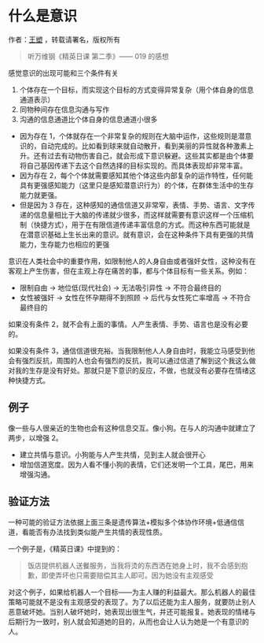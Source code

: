 # 什么是意识

作者：[王塑](https://github.com/james016) ，转载请署名，版权所有

> 听万维钢《精英日课 第二季》—— 019 的感想

感觉意识的出现可能和三个条件有关

1. 个体存在一个目标，而实现这个目标的方式变得异常复杂（用个体自身的信息通道表示）
2. 同物种间存在信息沟通与写作
3. 沟通的信息通道比个体自身的信息通道小很多

* 因为存在 1，个体就存在一个非常复杂的规则在大脑中运作，这些规则是潜意识的，自动完成的。比如看到球来就自动散开，看到美丽的异性就各种激素上升。还有过去有动物伤害自己，就会形成下意识躲避。这些其实都是由个体要将自己基因传递下去这个自然选择的目标实现的。而具体表现却非常丰富。
* 因为存在 2，每个个体就需要感知其他个体这些内部复杂的运作特性，任何能具有更强感知能力（这里只是感知潜意识行为）的个体，在群体生活中的生存能力就更强。
* 但是因为 3 存在，这种感知的通信信道又非常窄，表情、手势、语言、文字传递的信息量相比于大脑的传递就少很多，而这样就需要有意识这样一个压缩机制（快捷方式），用于在有限信道传递丰富信息的方式。而这种东西可能就是在潜意识基础上生长出来的意识。就有意识，会在这种条件下具有更强的共情能力，生存能力也相应的更强

意识在人类社会中的重要作用，如限制他人的人身自由或者强奸女性，这种没有在客观上产生伤害，但在主观上存在痛苦的事，都与个体目标有一些关系。例如：

* 限制自由 $\to$  地位低(现代社会) $\to$ 无法吸引异性 $\to$ 不符合最终目的
* 女性被强奸 $\to$ 女性在怀孕期得不到照顾 $\to$ 后代与女性死亡率增高 $\to$ 不符合最终目的

如果没有条件 2，就不会有上面的事情。人产生表情、手势、语言也是没有必要的。

如果没有条件 3，通信信道很充裕。当我限制他人人身自由时，我能立马感受到他会有强烈反抗，周围的人也会有强烈的反抗，我可以通过信道了解到这个我这么做对我的生存是没有好处。那就只是下意识的反应，不做，也就没有必要存在情绪这种快捷方式。

## 例子

像一些与人很亲近的生物也会有这种信息交互。像小狗。在与人的沟通中就建立了两步，以增强 2。
* 建立共情与意识。小狗能与人产生共情，见到主人就会很开心
* 增加信道宽度。因为人看不懂小狗的表情，它们还发明一个工具，尾巴，用来增强沟通。

## 验证方法

一种可能的验证方法依据上面三条是遗传算法+模拟多个体协作环境+低通信信道，看能否有办法找到类似能产生共情的表现性质。

一个例子是，《精英日课》中提到的：
> 饭店提供机器人送餐服务，当我将烫的东西洒在她身上时，我不会感到抱歉，即使弄坏也只需要赔偿其主人即可。因为她没有主观感受

对这个例子，如果给机器人一个目标——为主人赚的利益最大。那么机器人的最佳策略可能就不是没有主观感受的表现了。为了以后还能为主人服务，就要防止别人恶意破坏她。当别人破坏她时，她表现出很生气，并还可能报复。她表现的情绪与后期行为一致时，别人就会知道她的目的，从而也会让人认为她是一个有意识的人。